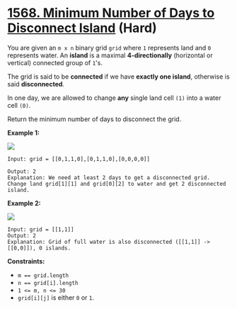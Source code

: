 # [1568. Minimum Number of Days to Disconnect Island][link] (Hard)

[link]: https://leetcode.com/problems/minimum-number-of-days-to-disconnect-island/

You are given an `m x n` binary grid `grid` where `1` represents land and `0` represents water. An
**island** is a maximal **4-directionally** (horizontal or vertical) connected group of `1`'s.

The grid is said to be **connected** if we have **exactly one island**, otherwise is said
**disconnected**.

In one day, we are allowed to change **any** single land cell `(1)` into a water cell `(0)`.

Return the minimum number of days to disconnect the grid.

**Example 1:**

![](https://assets.leetcode.com/uploads/2021/12/24/land1.jpg)

```
Input: grid = [[0,1,1,0],[0,1,1,0],[0,0,0,0]]

Output: 2
Explanation: We need at least 2 days to get a disconnected grid.
Change land grid[1][1] and grid[0][2] to water and get 2 disconnected island.
```

**Example 2:**

![](https://assets.leetcode.com/uploads/2021/12/24/land2.jpg)

```
Input: grid = [[1,1]]
Output: 2
Explanation: Grid of full water is also disconnected ([[1,1]] -> [[0,0]]), 0 islands.
```

**Constraints:**

- `m == grid.length`
- `n == grid[i].length`
- `1 <= m, n <= 30`
- `grid[i][j]` is either `0` or `1`.
